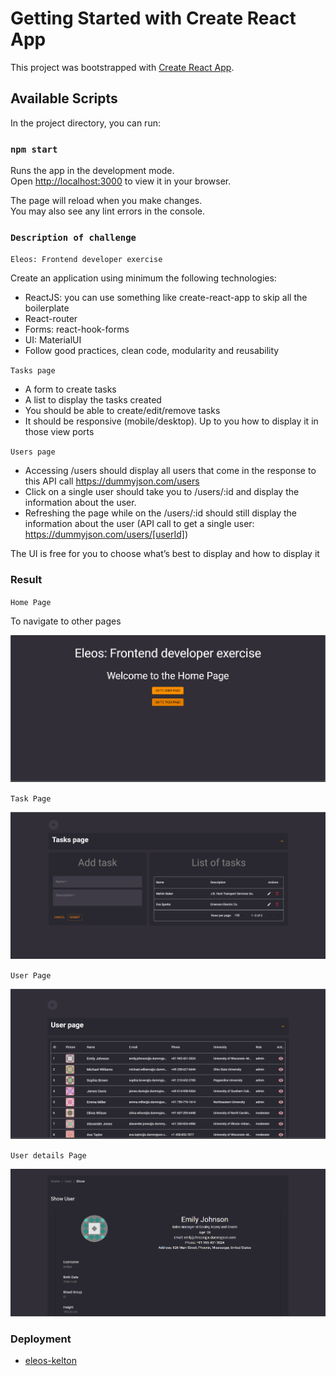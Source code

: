 # Getting Started with Create React App

This project was bootstrapped with [Create React App](https://github.com/facebook/create-react-app).

## Available Scripts

In the project directory, you can run:

### `npm start`

Runs the app in the development mode.\
Open [http://localhost:3000](http://localhost:3000) to view it in your browser.

The page will reload when you make changes.\
You may also see any lint errors in the console.

### `Description of challenge`

`Eleos: Frontend developer exercise`

Create an application using minimum the following technologies:

- ReactJS: you can use something like create-react-app to skip all the boilerplate
- React-router
- Forms: react-hook-forms
- UI: MaterialUI
- Follow good practices, clean code, modularity and reusability

`Tasks page`

- A form to create tasks
- A list to display the tasks created
- You should be able to create/edit/remove tasks
- It should be responsive (mobile/desktop). Up to you how to display it in those view
ports

`Users page`
- Accessing /users should display all users that come in the response to this API call
https://dummyjson.com/users
- Click on a single user should take you to /users/:id and display the information about
the user. 
- Refreshing the page while on the /users/:id should still display the
information about the user (API call to get a single user:
https://dummyjson.com/users/[userId])

The UI is free for you to choose what’s best to display and how to display it

### Result

`Home Page`

To navigate to other pages
<p align="center">
   <img alt="project copa web"  src=".github/home.png">
</p>

`Task Page`

<p align="center">
   <img alt="project copa web"  src=".github/task.png">
</p>

`User Page`

<p align="center">
   <img alt="project copa web"  src=".github/User.png">
</p>

`User details Page`

<p align="center">
   <img alt="project copa web"  src=".github/show.png">
</p>


### Deployment

- [eleos-kelton](https://)


